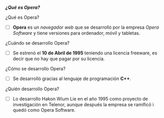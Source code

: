 **_¿Qué es Opera?_**  
<dl>
  <dt>¿Qué es Opera?</dt>

- [ ] **Opera** es un *navegador web* que se desarrolló por la empresa *Opera Software* y tiene versiones para ordenador, móvil y tabletas.

<dl>
  <dt>¿Cuándo se desarrollo Opera? </dt>

- [ ] Se estrenó el **10 de Abril de 1995** teniendo una licencia freeware, es decir que no hay que pagar por su licencia.

<dl>
  <dt>¿Cómo se desarrollo Opera?</dt>

- [ ] Se desarrolló gracias al lenguaje de programación **C++**.

<dl>
  <dt>¿Quién desarrollo Opera?</dt>

- [ ] Lo desarrollo Hakon Wium Lie en el año 1995 como proyecto de investigación en Telenor, aunque después la empresa se ramificó i quedó como Opera Software.
